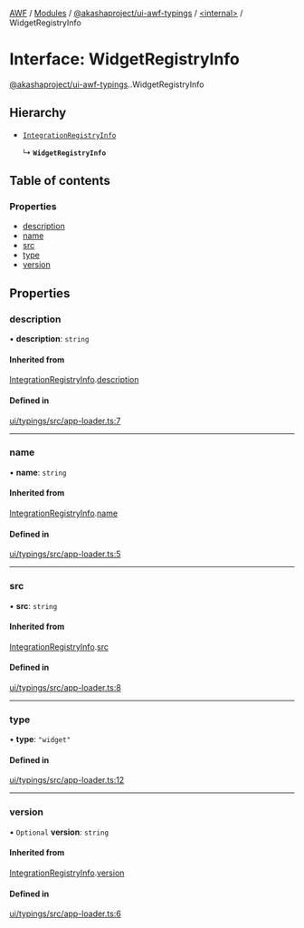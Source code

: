 [AWF](../README.md) / [Modules](../modules.md) / [@akashaproject/ui-awf-typings](../modules/akashaproject_ui_awf_typings.md) / [<internal\>](../modules/akashaproject_ui_awf_typings._internal_.md) / WidgetRegistryInfo

# Interface: WidgetRegistryInfo

[@akashaproject/ui-awf-typings](../modules/akashaproject_ui_awf_typings.md).[<internal>](../modules/akashaproject_ui_awf_typings._internal_.md).WidgetRegistryInfo

## Hierarchy

- [`IntegrationRegistryInfo`](akashaproject_ui_awf_typings._internal_.IntegrationRegistryInfo.md)

  ↳ **`WidgetRegistryInfo`**

## Table of contents

### Properties

- [description](akashaproject_ui_awf_typings._internal_.WidgetRegistryInfo.md#description)
- [name](akashaproject_ui_awf_typings._internal_.WidgetRegistryInfo.md#name)
- [src](akashaproject_ui_awf_typings._internal_.WidgetRegistryInfo.md#src)
- [type](akashaproject_ui_awf_typings._internal_.WidgetRegistryInfo.md#type)
- [version](akashaproject_ui_awf_typings._internal_.WidgetRegistryInfo.md#version)

## Properties

### description

• **description**: `string`

#### Inherited from

[IntegrationRegistryInfo](akashaproject_ui_awf_typings._internal_.IntegrationRegistryInfo.md).[description](akashaproject_ui_awf_typings._internal_.IntegrationRegistryInfo.md#description)

#### Defined in

[ui/typings/src/app-loader.ts:7](https://github.com/AKASHAorg/akasha-world-framework/blob/d81a7246/ui/typings/src/app-loader.ts#L7)

___

### name

• **name**: `string`

#### Inherited from

[IntegrationRegistryInfo](akashaproject_ui_awf_typings._internal_.IntegrationRegistryInfo.md).[name](akashaproject_ui_awf_typings._internal_.IntegrationRegistryInfo.md#name)

#### Defined in

[ui/typings/src/app-loader.ts:5](https://github.com/AKASHAorg/akasha-world-framework/blob/d81a7246/ui/typings/src/app-loader.ts#L5)

___

### src

• **src**: `string`

#### Inherited from

[IntegrationRegistryInfo](akashaproject_ui_awf_typings._internal_.IntegrationRegistryInfo.md).[src](akashaproject_ui_awf_typings._internal_.IntegrationRegistryInfo.md#src)

#### Defined in

[ui/typings/src/app-loader.ts:8](https://github.com/AKASHAorg/akasha-world-framework/blob/d81a7246/ui/typings/src/app-loader.ts#L8)

___

### type

• **type**: ``"widget"``

#### Defined in

[ui/typings/src/app-loader.ts:12](https://github.com/AKASHAorg/akasha-world-framework/blob/d81a7246/ui/typings/src/app-loader.ts#L12)

___

### version

• `Optional` **version**: `string`

#### Inherited from

[IntegrationRegistryInfo](akashaproject_ui_awf_typings._internal_.IntegrationRegistryInfo.md).[version](akashaproject_ui_awf_typings._internal_.IntegrationRegistryInfo.md#version)

#### Defined in

[ui/typings/src/app-loader.ts:6](https://github.com/AKASHAorg/akasha-world-framework/blob/d81a7246/ui/typings/src/app-loader.ts#L6)
